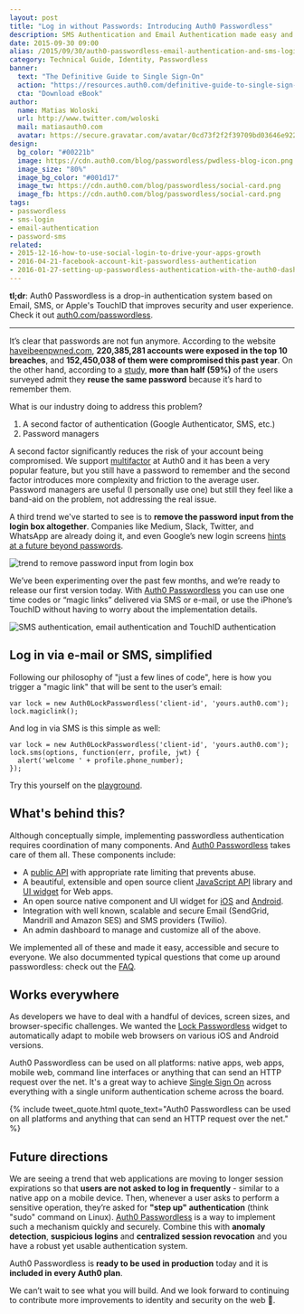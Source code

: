 ```yaml
---
layout: post
title: "Log in without Passwords: Introducing Auth0 Passwordless"
description: SMS Authentication and Email Authentication made easy and secure.
date: 2015-09-30 09:00
alias: /2015/09/30/auth0-passwordless-email-authentication-and-sms-login-without-passwords/
category: Technical Guide, Identity, Passwordless
banner:
  text: "The Definitive Guide to Single Sign-On"
  action: "https://resources.auth0.com/definitive-guide-to-single-sign-on/?utm_source=blog"
  cta: "Download eBook"
author:
  name: Matias Woloski
  url: http://www.twitter.com/woloski
  mail: matiasauth0.com
  avatar: https://secure.gravatar.com/avatar/0cd73f2f2f39709bd03646e9225cc3d3?s=200
design:
  bg_color: "#00221b"
  image: https://cdn.auth0.com/blog/passwordless/pwdless-blog-icon.png
  image_size: "80%"
  image_bg_color: "#001d17"
  image_tw: https://cdn.auth0.com/blog/passwordless/social-card.png
  image_fb: https://cdn.auth0.com/blog/passwordless/social-card.png
tags:
- passwordless
- sms-login
- email-authentication
- password-sms
related:
- 2015-12-16-how-to-use-social-login-to-drive-your-apps-growth
- 2016-04-21-facebook-account-kit-passwordless-authentication
- 2016-01-27-setting-up-passwordless-authentication-with-the-auth0-dashboard
---
```


**tl;dr**: Auth0 Passwordless is a drop-in authentication system based on Email, SMS, or Apple's TouchID that improves security and user experience. Check it out [auth0.com/passwordless](https://auth0.com/passwordless).

---

It’s clear that passwords are not fun anymore. According to the website [haveibeenpwned.com](http://haveibeenpwned.com), **220,385,281 accounts were exposed in the top 10 breaches**, and **152,450,038 of them were compromised this past year**. On the other hand, according to a [study](https://www.passwordboss.com/password-habits-survey-part-1/), **more than half (59%)** of the users surveyed admit they **reuse the same password** because it’s hard to remember them.

What is our industry doing to address this problem?

<ol>
  <li>A second factor of authentication (Google Authenticator, SMS, etc.)</li>
  <li>Password managers</li>
</ol>

A second factor  significantly reduces the risk of your account being compromised. We support [multifactor](https://auth0.com/docs/mfa) at Auth0 and it has been a very popular feature, but you still have a password to remember and the second factor introduces more complexity and friction to the average user. Password managers are useful (I personally use one) but still they feel like a band-aid on the problem, not addressing the real issue.

A third trend we've started to see is to **remove the password input from the login box altogether**. Companies like Medium, Slack, Twitter, and WhatsApp are already doing it, and even Google’s new login screens [hints at a future beyond passwords](http://techcrunch.com/2015/05/13/gmails-new-login-screens-hints-at-a-future-beyond-passwords/).

![trend to remove password input from login box](https://cdn.auth0.com/blog/passwordless/pwdless1.png)


We’ve been experimenting over the past few months, and we’re ready to release our first version today. With [Auth0 Passwordless](https://auth0.com/passwordless) you can use one time codes or “magic links” delivered via SMS or e-mail, or use the iPhone’s TouchID without having to worry about the implementation details.

![SMS authentication, email authentication and TouchID authentication](https://cdn.auth0.com/blog/passwordless/pwdless-locks.png)

## Log in via e-mail or SMS, simplified

Following our philosophy of "just a few lines of code", here is how you trigger a "magic link" that will be sent to the user’s email:


```
var lock = new Auth0LockPasswordless('client-id', 'yours.auth0.com');
lock.magiclink();
```

And log in via SMS is this simple as well:


```
var lock = new Auth0LockPasswordless('client-id', 'yours.auth0.com');
lock.sms(options, function(err, profile, jwt) {
  alert('welcome ' + profile.phone_number);
});
```

Try this yourself on the [playground](https://auth0.github.io/lock-passwordless).

## What's behind this?

Although conceptually simple, implementing passwordless authentication requires coordination of many components. And [Auth0 Passwordless](https://auth0.com/passwordless) takes care of them all. These components include:

* A [public API](https://auth0.com/docs/auth-api#passwordless) with appropriate rate limiting that prevents abuse.
* A beautiful, extensible and open source client [JavaScript API](https://github.com/auth0/auth0.js#passwordless-authentication) library and [UI widget](https://github.com/auth0/lock-passwordless) for Web apps.
* An open source native component and UI widget for [iOS](https://github.com/auth0/Lock.iOS-OSX) and [Android](https://github.com/auth0/Lock.Android).
* Integration with well known, scalable and secure Email (SendGrid, Mandrill and Amazon SES) and SMS providers (Twilio).
* An admin dashboard to manage and customize all of the above.

We implemented all of these and made it easy, accessible and secure to everyone. We also docummented typical questions that come up around passwordless: check out the [FAQ](https://auth0.com/docs/connections/passwordless/faq).

## Works everywhere

As developers we have to deal with a handful of devices, screen sizes, and browser-specific challenges. We wanted the [Lock Passwordless](https://github.com/auth0/lock-passwordless) widget to automatically adapt to mobile web browsers on various iOS and Android versions.

Auth0 Passwordless can be used on all platforms: native apps, web apps, mobile web, command line interfaces or anything that can send an HTTP request over the net. It's a great way to achieve [Single Sign On](https://resources.auth0.com/definitive-guide-to-single-sign-on/?utm_source=blog) across everything with a single uniform authentication scheme across the board.

{% include tweet_quote.html quote_text="Auth0 Passwordless can be used on all platforms and anything that can send an HTTP request over the net." %}

## Future directions

We are seeing a trend that web applications are moving to longer session expirations so that **users are not asked to log in frequently** - similar to a native app on a mobile device. Then, whenever a user asks to perform a sensitive operation, they’re asked for **"step up" authentication** (think "sudo" command on Linux). [Auth0 Passwordless](http://www.businesswire.com/news/home/20150930005480/en/Auth0-Introduces-Passwordless-Authentication) is a way to implement such a mechanism quickly and securely. Combine this with **anomaly detection**, **suspicious logins** and **centralized session revocation** and you have a robust yet usable authentication system.

Auth0 Passwordless is **ready to be used in production** today and it is **included in every Auth0 plan**.

We can’t wait to see what you will build. And we look forward to continuing to contribute  more improvements to identity and security on the web 🔐.
